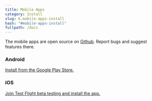 ```yaml
---
title: Mobile Apps
category: Install
slug: 6.mobile-apps-install
hash: "#mobile-apps-install"
fullpath: /docs
---
```


The mobile apps are open source on [Github](https://github.com/advplyr/audiobookshelf-app). Report bugs and suggest features there.

### Android
<a href="https://play.google.com/store/apps/details?id=com.audiobookshelf.app" class="text-blue-500 hover:text-blue-300 underline" target="_blank">Install from the Google Play Store.</a>

### iOS
<a href="https://testflight.apple.com/join/wiic7QIW" class="text-blue-500 hover:text-blue-300 underline" target="_blank">Join Test Flight beta testing and install the app.</a>

